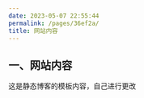 ```yaml
---
date: 2023-05-07 22:55:44
permalink: /pages/36ef2a/
title: 网站内容
---
```

## 一、网站内容

这是静态博客的模板内容，自己进行更改
